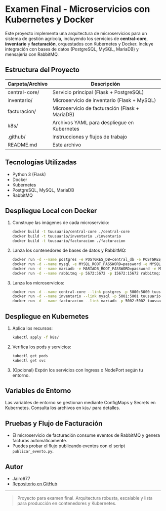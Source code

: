 
# Examen Final - Microservicios con Kubernetes y Docker

Este proyecto implementa una arquitectura de microservicios para un sistema de gestión agrícola, incluyendo los servicios de **central-core**, **inventario** y **facturación**, orquestados con Kubernetes y Docker. Incluye integración con bases de datos (PostgreSQL, MySQL, MariaDB) y mensajería con RabbitMQ.

## Estructura del Proyecto

| Carpeta/Archivo      | Descripción                                                      |
|----------------------|------------------------------------------------------------------|
| central-core/        | Servicio principal (Flask + PostgreSQL)                          |
| inventario/          | Microservicio de inventario (Flask + MySQL)                      |
| facturacion/         | Microservicio de facturación (Flask + MariaDB)                   |
| k8s/                 | Archivos YAML para despliegue en Kubernetes                      |
| .github/             | Instrucciones y flujos de trabajo                                |
| README.md            | Este archivo                                                    |

## Tecnologías Utilizadas

- Python 3 (Flask)
- Docker
- Kubernetes
- PostgreSQL, MySQL, MariaDB
- RabbitMQ

## Despliegue Local con Docker

1. Construye las imágenes de cada microservicio:
	```sh
	docker build -t tuusuario/central-core ./central-core
	docker build -t tuusuario/inventario ./inventario
	docker build -t tuusuario/facturacion ./facturacion
	```
2. Lanza los contenedores de bases de datos y RabbitMQ:
	```sh
	docker run -d --name postgres -e POSTGRES_DB=central_db -e POSTGRES_USER=user -e POSTGRES_PASSWORD=password -p 5432:5432 postgres:15
	docker run -d --name mysql -e MYSQL_ROOT_PASSWORD=password -e MYSQL_DATABASE=inventory_db -e MYSQL_USER=user -e MYSQL_PASSWORD=password -p 3306:3306 mysql:8
	docker run -d --name mariadb -e MARIADB_ROOT_PASSWORD=password -e MARIADB_DATABASE=billing_db -e MARIADB_USER=user -e MARIADB_PASSWORD=password -p 3307:3306 mariadb:11
	docker run -d --name rabbitmq -p 5672:5672 -p 15672:15672 rabbitmq:3.12-management
	```
3. Lanza los microservicios:
	```sh
	docker run -d --name central-core --link postgres -p 5000:5000 tuusuario/central-core
	docker run -d --name inventario --link mysql -p 5001:5001 tuusuario/inventario
	docker run -d --name facturacion --link mariadb -p 5002:5002 tuusuario/facturacion
	```

## Despliegue en Kubernetes

1. Aplica los recursos:
	```sh
	kubectl apply -f k8s/
	```
2. Verifica los pods y servicios:
	```sh
	kubectl get pods
	kubectl get svc
	```
3. (Opcional) Expón los servicios con Ingress o NodePort según tu entorno.

## Variables de Entorno

Las variables de entorno se gestionan mediante ConfigMaps y Secrets en Kubernetes. Consulta los archivos en `k8s/` para detalles.

## Pruebas y Flujo de Facturación

- El microservicio de facturación consume eventos de RabbitMQ y genera facturas automáticamente.
- Puedes probar el flujo publicando eventos con el script `publicar_evento.py`.

## Autor

- Jairo977
- [Repositorio en GitHub](https://github.com/Jairo977/ExamenFInal)

---

> Proyecto para examen final. Arquitectura robusta, escalable y lista para producción en contenedores y Kubernetes.
